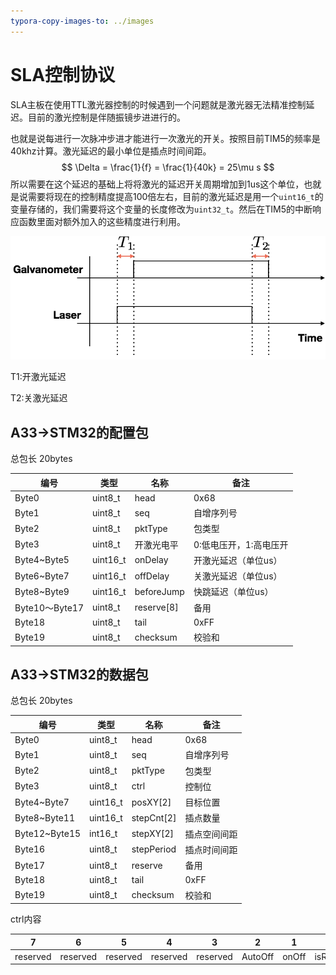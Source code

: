 ```yaml
---
typora-copy-images-to: ../images
---
```


# SLA控制协议

SLA主板在使用TTL激光器控制的时候遇到一个问题就是激光器无法精准控制延迟。目前的激光控制是伴随振镜步进进行的。

也就是说每进行一次脉冲步进才能进行一次激光的开关。按照目前TIM5的频率是40khz计算。激光延迟的最小单位是插点时间间距。
$$
\Delta = \frac{1}{f} = \frac{1}{40k} = 25\mu s
$$
所以需要在这个延迟的基础上将将激光的延迟开关周期增加到1us这个单位，也就是说需要将现在的控制精度提高100倍左右，目前的激光延迟是用一个`uint16_t`的变量存储的，我们需要将这个变量的长度修改为`uint32_t`。然后在TIM5的中断响应函数里面对额外加入的这些精度进行利用。

![0A02105D-9CE3-4C1A-B35D-DD67206748C6](../images/0A02105D-9CE3-4C1A-B35D-DD67206748C6.png)

T1:开激光延迟

T2:关激光延迟

## A33->STM32的配置包

总包长 20bytes

| 编号            | 类型       | 名称         | 备注            |
| ------------- | -------- | ---------- | ------------- |
| Byte0         | uint8_t  | head       | 0x68          |
| Byte1         | uint8_t  | seq        | 自增序列号         |
| Byte2         | uint8_t  | pktType    | 包类型           |
| Byte3         | uint8_t  | 开激光电平      | 0:低电压开，1:高电压开 |
| Byte4~Byte5   | uint16_t | onDelay    | 开激光延迟（单位us）   |
| Byte6~Byte7   | uint16_t | offDelay   | 关激光延迟（单位us）   |
| Byte8~Byte9   | uint16_t | beforeJump | 快跳延迟（单位us）    |
| Byte10～Byte17 | uint8_t  | reserve[8] | 备用            |
| Byte18        | uint8_t  | tail       | 0xFF          |
| Byte19        | uint8_t  | checksum   | 校验和           |

## A33->STM32的数据包

总包长 20bytes

| 编号            | 类型       | 名称         | 备注     |
| ------------- | -------- | ---------- | ------ |
| Byte0         | uint8_t  | head       | 0x68   |
| Byte1         | uint8_t  | seq        | 自增序列号  |
| Byte2         | uint8_t  | pktType    | 包类型    |
| Byte3         | uint8_t  | ctrl       | 控制位    |
| Byte4~Byte7   | uint16_t | posXY[2]   | 目标位置   |
| Byte8~Byte11  | uint16_t | stepCnt[2] | 插点数量   |
| Byte12~Byte15 | int16_t  | stepXY[2]  | 插点空间间距 |
| Byte16        | uint8_t  | stepPeriod | 插点时间间距 |
| Byte17        | uint8_t  | reserve    | 备用     |
| Byte18        | uint8_t  | tail       | 0xFF   |
| Byte19        | uint8_t  | checksum   | 校验和    |

ctrl内容

| 7        | 6        | 5        | 4        | 3        | 2       | 1     | 0       |
| -------- | -------- | -------- | -------- | -------- | ------- | ----- | ------- |
| reserved | reserved | reserved | reserved | reserved | AutoOff | onOff | isReset |
